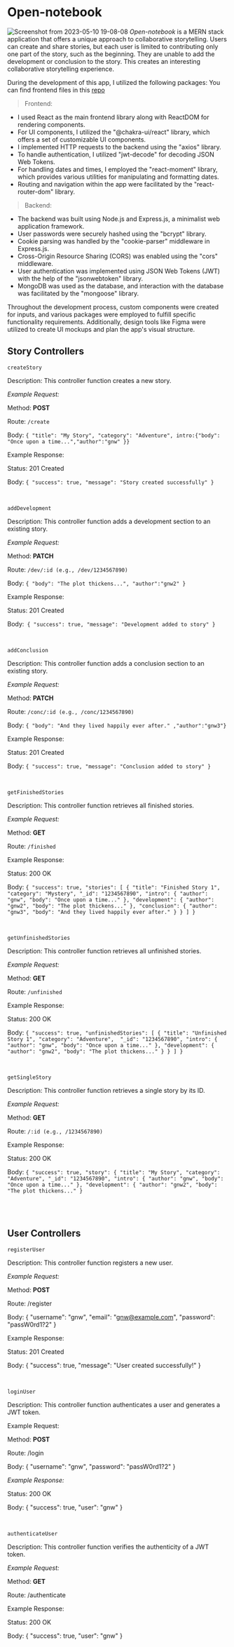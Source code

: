 <h1>Open-notebook</h1>


![Screenshot from 2023-05-10 19-08-08](https://github.com/gravityNotWorking/open-notebook/assets/77449139/8a3cf2b9-a5b2-4836-841b-1898c340f609)
_Open-notebook_ is a MERN stack application that offers a unique approach to collaborative storytelling. Users can create and share stories, but each user is limited to contributing only one part of the story, such as the beginning. They are unable to add the development or conclusion to the story. This creates an interesting collaborative storytelling experience.


During the development of this app, I utilized the following packages:
You can find frontend files in this [repo](https://github.com/gravityNotWorking/on-frontend)
> Frontend: 

-   I used React as the main frontend library along with ReactDOM for rendering components.
-   For UI components, I utilized the "@chakra-ui/react" library, which offers a set of customizable UI components.
-   I implemented HTTP requests to the backend using the "axios" library.
-   To handle authentication, I utilized "jwt-decode" for decoding JSON Web Tokens.
-   For handling dates and times, I employed the "react-moment" library, which provides various utilities for manipulating and formatting dates.
-   Routing and navigation within the app were facilitated by the "react-router-dom" library.
        
> Backend:

-   The backend was built using Node.js and Express.js, a minimalist web application framework.
-   User passwords were securely hashed using the "bcrypt" library.
-   Cookie parsing was handled by the "cookie-parser" middleware in Express.js.
-   Cross-Origin Resource Sharing (CORS) was enabled using the "cors" middleware.
-   User authentication was implemented using JSON Web Tokens (JWT) with the help of the "jsonwebtoken" library.
-   MongoDB was used as the database, and interaction with the database was facilitated by the "mongoose" library.
  
Throughout the development process, custom components were created for inputs, and various packages were employed to fulfill specific functionality requirements. Additionally, design tools like Figma were utilized to create UI mockups and plan the app's visual structure.


## Story Controllers

    createStory

Description: This controller function creates a new story.


*Example Request:*


Method: **POST**


Route: `/create`


Body: `{ "title": "My Story", "category": "Adventure", intro:{"body": "Once upon a time...","author":"gnw" }}`

Example Response:


Status: 201 Created


Body: `{ "success": true, "message": "Story created successfully" }`


<br>





    addDevelopment

Description: This controller function adds a development section to an existing story.


*Example Request:*


Method: **PATCH**


Route: `/dev/:id (e.g., /dev/1234567890)`


Body: `{ "body": "The plot thickens...", "author":"gnw2" }`


Example Response:


Status: 201 Created

Body:` { "success": true, "message": "Development added to story" }`


<br>


    addConclusion

Description: This controller function adds a conclusion section to an existing story.


*Example Request:*


Method: **PATCH**


Route: `/conc/:id (e.g., /conc/1234567890)`


Body: `{ "body": "And they lived happily ever after." ,"author":"gnw3"}`


Example Response:


Status: 201 Created


Body: `{ "success": true, "message": "Conclusion added to story" }`


<br>


    getFinishedStories

Description: This controller function retrieves all finished stories.


*Example Request:*


Method: **GET**


Route: `/finished`


Example Response:


Status: 200 OK

Body: `{ "success": true, "stories": [ { "title": "Finished Story 1", "category": "Mystery", "_id": "1234567890", "intro": { "author": "gnw", "body": "Once upon a time..." }, "development": { "author": "gnw2", "body": "The plot thickens..." }, "conclusion": { "author": "gnw3", "body": "And they lived happily ever after." } } ] }`

<br>


    getUnfinishedStories

Description: This controller function retrieves all unfinished stories.


*Example Request:*


Method: **GET**


Route: `/unfinished`


Example Response:


Status: 200 OK


Body: `{ "success": true, "unfinishedStories": [ { "title": "Unfinished Story 1", "category": "Adventure",  "_id": "1234567890", "intro": { "author": "gnw", "body": "Once upon a time..." }, "development": { "author": "gnw2", "body": "The plot thickens..." } } ] }`

<br>


    getSingleStory

Description: This controller function retrieves a single story by its ID.


*Example Request:*


Method: **GET**


Route: `/:id (e.g., /1234567890)`


Example Response:


Status: 200 OK


Body: `{ "success": true, "story": { "title": "My Story", "category": "Adventure", "_id": "1234567890", "intro": { "author": "gnw", "body": "Once upon a time..." }, "development": { "author": "gnw2", "body": "The plot thickens..." }`

<br><br>



## User Controllers

    registerUser

Description: This controller function registers a new user.


*Example Request:*


Method: **POST**


Route: /register


Body: { "username": "gnw", "email": "gnw@example.com", "password": "passW0rd1?2" }


Example Response:


Status: 201 Created


Body: { "success": true, "message": "User created successfully!" }

<br>

    loginUser

Description: This controller function authenticates a user and generates a JWT token.


Example Request:


Method: **POST**


Route: /login


Body: { "username": "gnw", "password": "passW0rd1?2" }


*Example Response:*


Status: 200 OK


Body: { "success": true, "user": "gnw" }

<br>

    authenticateUser

Description: This controller function verifies the authenticity of a JWT token.


*Example Request:*


Method: **GET**


Route: /authenticate


Example Response:


Status: 200 OK


Body: { "success": true, "user": "gnw" }




